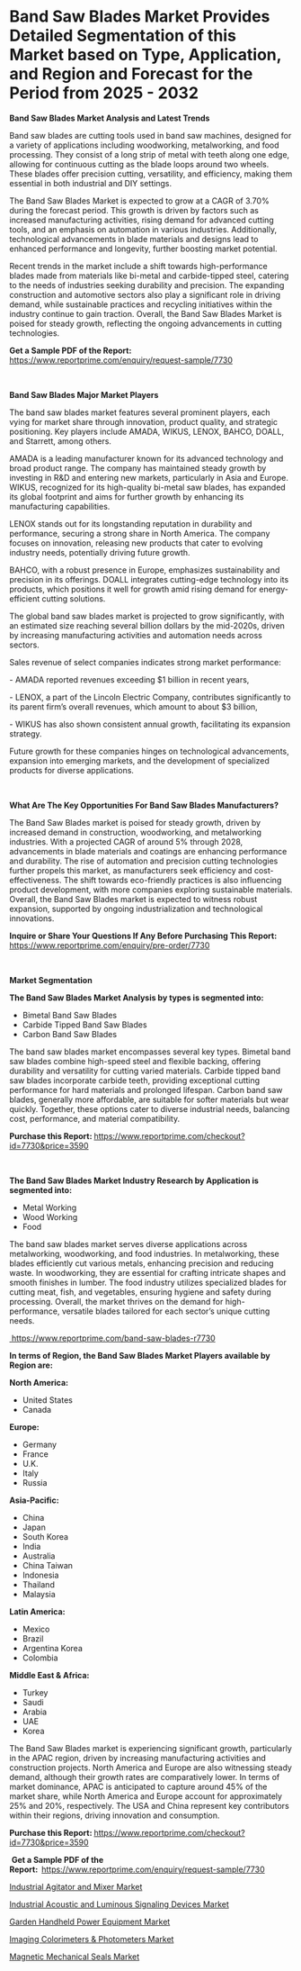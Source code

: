 <p><h1>Band Saw Blades Market Provides Detailed Segmentation of this Market based on Type, Application, and Region and Forecast for the Period from 2025 - 2032</h1></p><p><strong>Band Saw Blades Market Analysis and Latest Trends</strong></p>
<p><p>Band saw blades are cutting tools used in band saw machines, designed for a variety of applications including woodworking, metalworking, and food processing. They consist of a long strip of metal with teeth along one edge, allowing for continuous cutting as the blade loops around two wheels. These blades offer precision cutting, versatility, and efficiency, making them essential in both industrial and DIY settings.</p><p>The Band Saw Blades Market is expected to grow at a CAGR of 3.70% during the forecast period. This growth is driven by factors such as increased manufacturing activities, rising demand for advanced cutting tools, and an emphasis on automation in various industries. Additionally, technological advancements in blade materials and designs lead to enhanced performance and longevity, further boosting market potential.</p><p>Recent trends in the market include a shift towards high-performance blades made from materials like bi-metal and carbide-tipped steel, catering to the needs of industries seeking durability and precision. The expanding construction and automotive sectors also play a significant role in driving demand, while sustainable practices and recycling initiatives within the industry continue to gain traction. Overall, the Band Saw Blades Market is poised for steady growth, reflecting the ongoing advancements in cutting technologies.</p></p>
<p><strong>Get a Sample PDF of the Report:&nbsp;</strong> <a href="https://www.reportprime.com/enquiry/request-sample/7730?utm_campaign=1097&utm_medium=2&utm_source=Github&utm_content=ia&utm_term=19032025&utm_id=band-saw-blades">https://www.reportprime.com/enquiry/request-sample/7730</a></p>
<p>&nbsp;</p>
<p><strong>Band Saw Blades Major Market Players</strong></p>
<p><p>The band saw blades market features several prominent players, each vying for market share through innovation, product quality, and strategic positioning. Key players include AMADA, WIKUS, LENOX, BAHCO, DOALL, and Starrett, among others. </p><p>AMADA is a leading manufacturer known for its advanced technology and broad product range. The company has maintained steady growth by investing in R&D and entering new markets, particularly in Asia and Europe. WIKUS, recognized for its high-quality bi-metal saw blades, has expanded its global footprint and aims for further growth by enhancing its manufacturing capabilities.</p><p>LENOX stands out for its longstanding reputation in durability and performance, securing a strong share in North America. The company focuses on innovation, releasing new products that cater to evolving industry needs, potentially driving future growth.</p><p>BAHCO, with a robust presence in Europe, emphasizes sustainability and precision in its offerings. DOALL integrates cutting-edge technology into its products, which positions it well for growth amid rising demand for energy-efficient cutting solutions.</p><p>The global band saw blades market is projected to grow significantly, with an estimated size reaching several billion dollars by the mid-2020s, driven by increasing manufacturing activities and automation needs across sectors. </p><p>Sales revenue of select companies indicates strong market performance: </p><p>- AMADA reported revenues exceeding $1 billion in recent years,</p><p>- LENOX, a part of the Lincoln Electric Company, contributes significantly to its parent firm’s overall revenues, which amount to about $3 billion,</p><p>- WIKUS has also shown consistent annual growth, facilitating its expansion strategy. </p><p>Future growth for these companies hinges on technological advancements, expansion into emerging markets, and the development of specialized products for diverse applications.</p></p>
<p>&nbsp;</p>
<p><strong>What Are The Key Opportunities For Band Saw Blades Manufacturers?</strong></p>
<p><p>The Band Saw Blades market is poised for steady growth, driven by increased demand in construction, woodworking, and metalworking industries. With a projected CAGR of around 5% through 2028, advancements in blade materials and coatings are enhancing performance and durability. The rise of automation and precision cutting technologies further propels this market, as manufacturers seek efficiency and cost-effectiveness. The shift towards eco-friendly practices is also influencing product development, with more companies exploring sustainable materials. Overall, the Band Saw Blades market is expected to witness robust expansion, supported by ongoing industrialization and technological innovations.</p></p>
<p><strong>Inquire or Share Your Questions If Any Before Purchasing This Report:</strong> <a href="https://www.reportprime.com/enquiry/pre-order/7730?utm_campaign=1097&utm_medium=2&utm_source=Github&utm_content=ia&utm_term=19032025&utm_id=band-saw-blades">https://www.reportprime.com/enquiry/pre-order/7730</a></p>
<p>&nbsp;</p>
<p><strong>Market Segmentation</strong></p>
<p><strong>The Band Saw Blades Market Analysis by types is segmented into:</strong></p>
<p><ul><li>Bimetal Band Saw Blades</li><li>Carbide Tipped Band Saw Blades</li><li>Carbon Band Saw Blades</li></ul></p>
<p><p>The band saw blades market encompasses several key types. Bimetal band saw blades combine high-speed steel and flexible backing, offering durability and versatility for cutting varied materials. Carbide tipped band saw blades incorporate carbide teeth, providing exceptional cutting performance for hard materials and prolonged lifespan. Carbon band saw blades, generally more affordable, are suitable for softer materials but wear quickly. Together, these options cater to diverse industrial needs, balancing cost, performance, and material compatibility.</p></p>
<p><strong>Purchase this Report:&nbsp;</strong><a href="https://www.reportprime.com/checkout?id=7730&price=3590&utm_campaign=1097&utm_medium=2&utm_source=Github&utm_content=ia&utm_term=19032025&utm_id=band-saw-blades">https://www.reportprime.com/checkout?id=7730&price=3590</a></p>
<p>&nbsp;</p>
<p><strong>The Band Saw Blades Market Industry Research by Application is segmented into:</strong></p>
<p><ul><li>Metal Working</li><li>Wood Working</li><li>Food</li></ul></p>
<p><p>The band saw blades market serves diverse applications across metalworking, woodworking, and food industries. In metalworking, these blades efficiently cut various metals, enhancing precision and reducing waste. In woodworking, they are essential for crafting intricate shapes and smooth finishes in lumber. The food industry utilizes specialized blades for cutting meat, fish, and vegetables, ensuring hygiene and safety during processing. Overall, the market thrives on the demand for high-performance, versatile blades tailored for each sector’s unique cutting needs.</p></p>
<p><a href="https://www.reportprime.com/band-saw-blades-r7730?utm_campaign=1097&utm_medium=2&utm_source=Github&utm_content=ia&utm_term=19032025&utm_id=band-saw-blades">&nbsp;https://www.reportprime.com/band-saw-blades-r7730</a></p>
<p><strong>In terms of Region, the Band Saw Blades Market Players available by Region are:</strong></p>
<p>
    <p> <strong> North America: </strong>
        <ul>
            <li>United States</li>
            <li>Canada</li>
        </ul>
        </p> 
    <p> <strong> Europe: </strong>
        <ul>
            <li>Germany</li>
            <li>France</li>
            <li>U.K.</li>
            <li>Italy</li>
            <li>Russia</li>
        </ul>
        </p> 
    <p> <strong> Asia-Pacific: </strong>
        <ul>
            <li>China</li>
            <li>Japan</li>
            <li>South Korea</li>
            <li>India</li>
            <li>Australia</li>
            <li>China Taiwan</li>
            <li>Indonesia</li>
            <li>Thailand</li>
            <li>Malaysia</li>
        </ul>
        </p> 
    <p> <strong> Latin America: </strong>
        <ul>
            <li>Mexico</li>
            <li>Brazil</li>
            <li>Argentina Korea</li>
            <li>Colombia</li>
        </ul>
        </p> 
    <p> <strong> Middle East & Africa: </strong>
        <ul>
            <li>Turkey</li>
            <li>Saudi</li>
            <li>Arabia</li>
            <li>UAE</li>
            <li>Korea</li>
        </ul>
    </p>
    </p>
<p><p>The Band Saw Blades market is experiencing significant growth, particularly in the APAC region, driven by increasing manufacturing activities and construction projects. North America and Europe are also witnessing steady demand, although their growth rates are comparatively lower. In terms of market dominance, APAC is anticipated to capture around 45% of the market share, while North America and Europe account for approximately 25% and 20%, respectively. The USA and China represent key contributors within their regions, driving innovation and consumption.</p></p>
<p><strong>Purchase this Report: </strong><a href="https://www.reportprime.com/checkout?id=7730&price=3590&utm_campaign=1097&utm_medium=2&utm_source=Github&utm_content=ia&utm_term=19032025&utm_id=band-saw-blades">https://www.reportprime.com/checkout?id=7730&price=3590</a></p>
<p>&nbsp;<strong>Get a Sample PDF of the Report:&nbsp;&nbsp;</strong><a href="https://www.reportprime.com/enquiry/request-sample/7730?utm_campaign=1097&utm_medium=2&utm_source=Github&utm_content=ia&utm_term=19032025&utm_id=band-saw-blades">https://www.reportprime.com/enquiry/request-sample/7730</a></p>
<p><strong></strong></p>
<p><p><a href="https://github.com/pockettifere14/Market-Research-Report-List-1/blob/main/industrial-agitator-and-mixer-market.md?utm_campaign=1097&utm_medium=2&utm_source=Github&utm_content=ia&utm_term=19032025&utm_id=band-saw-blades">Industrial Agitator and Mixer Market</a></p><p><a href="https://github.com/rocicbenton/Market-Research-Report-List-1/blob/main/industrial-acoustic-and-luminous-signaling-devices-market.md?utm_campaign=1097&utm_medium=2&utm_source=Github&utm_content=ia&utm_term=19032025&utm_id=band-saw-blades">Industrial Acoustic and Luminous Signaling Devices Market</a></p><p><a href="https://github.com/billejuman43/Market-Research-Report-List-1/blob/main/garden-handheld-power-equipment-market.md?utm_campaign=1097&utm_medium=2&utm_source=Github&utm_content=ia&utm_term=19032025&utm_id=band-saw-blades">Garden Handheld Power Equipment Market</a></p><p><a href="https://github.com/filinjaic7/Market-Research-Report-List-1/blob/main/imaging-colorimeters-photometers-market.md?utm_campaign=1097&utm_medium=2&utm_source=Github&utm_content=ia&utm_term=19032025&utm_id=band-saw-blades">Imaging Colorimeters & Photometers Market</a></p><p><a href="https://github.com/reeseberro3j/Market-Research-Report-List-1/blob/main/magnetic-mechanical-seals-market.md?utm_campaign=1097&utm_medium=2&utm_source=Github&utm_content=ia&utm_term=19032025&utm_id=band-saw-blades">Magnetic Mechanical Seals Market</a></p></p>